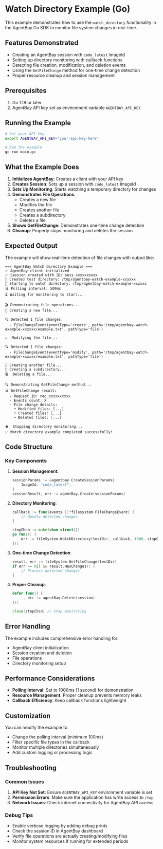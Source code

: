 # Watch Directory Example (Go)

This example demonstrates how to use the `watch_directory` functionality in the AgentBay Go SDK to monitor file system changes in real-time.

## Features Demonstrated

- Creating an AgentBay session with `code_latest` ImageId
- Setting up directory monitoring with callback functions
- Detecting file creation, modification, and deletion events
- Using the `GetFileChange` method for one-time change detection
- Proper resource cleanup and session management

## Prerequisites

1. Go 1.18 or later
2. AgentBay API key set as environment variable `AGENTBAY_API_KEY`

## Running the Example

```bash
# Set your API key
export AGENTBAY_API_KEY="your-api-key-here"

# Run the example
go run main.go
```

## What the Example Does

1. **Initializes AgentBay**: Creates a client with your API key
2. **Creates Session**: Sets up a session with `code_latest` ImageId
3. **Sets Up Monitoring**: Starts watching a temporary directory for changes
4. **Demonstrates File Operations**:
   - Creates a new file
   - Modifies the file
   - Creates another file
   - Creates a subdirectory
   - Deletes a file
5. **Shows GetFileChange**: Demonstrates one-time change detection
6. **Cleanup**: Properly stops monitoring and deletes the session

## Expected Output

The example will show real-time detection of file changes with output like:

```
=== AgentBay Watch Directory Example ===
✅ AgentBay client initialized
✅ Session created with ID: sess_xxxxxxxxxx
📁 Created test directory: /tmp/agentbay-watch-example-xxxxxx
👀 Starting to watch directory: /tmp/agentbay-watch-example-xxxxxx
📊 Polling interval: 500ms
⏳ Waiting for monitoring to start...

🎬 Demonstrating file operations...
📝 Creating a new file...

🔍 Detected 1 file changes:
  - FileChangeEvent(eventType='create', path='/tmp/agentbay-watch-example-xxxxxx/example.txt', pathType='file')

✏️  Modifying the file...

🔍 Detected 1 file changes:
  - FileChangeEvent(eventType='modify', path='/tmp/agentbay-watch-example-xxxxxx/example.txt', pathType='file')

📄 Creating another file...
📂 Creating a subdirectory...
🗑️  Deleting a file...

🔍 Demonstrating GetFileChange method...
📊 GetFileChange result:
  - Request ID: req_xxxxxxxxxx
  - Events count: X
  - File change details:
    • Modified files: [...]
    • Created files: [...]
    • Deleted files: [...]

⏹️  Stopping directory monitoring...
✅ Watch directory example completed successfully!
```

## Code Structure

### Key Components

1. **Session Management**:
   ```go
   sessionParams := &agentbay.CreateSessionParams{
       ImageId: "code_latest",
   }
   sessionResult, err := agentBay.Create(sessionParams)
   ```

2. **Directory Monitoring**:
   ```go
   callback := func(events []*filesystem.FileChangeEvent) {
       // Handle detected changes
   }
   
   stopChan := make(chan struct{})
   go func() {
       err := fileSystem.WatchDirectory(testDir, callback, 1000, stopChan)
   }()
   ```

3. **One-time Change Detection**:
   ```go
   result, err := fileSystem.GetFileChange(testDir)
   if err == nil && result.HasChanges() {
       // Process detected changes
   }
   ```

4. **Proper Cleanup**:
   ```go
   defer func() {
       _, err := agentBay.Delete(session)
   }()
   
   close(stopChan) // Stop monitoring
   ```

## Error Handling

The example includes comprehensive error handling for:
- AgentBay client initialization
- Session creation and deletion
- File operations
- Directory monitoring setup

## Performance Considerations

- **Polling Interval**: Set to 1000ms (1 second) for demonstration
- **Resource Management**: Proper cleanup prevents memory leaks
- **Callback Efficiency**: Keep callback functions lightweight

## Customization

You can modify the example to:
- Change the polling interval (minimum 100ms)
- Filter specific file types in the callback
- Monitor multiple directories simultaneously
- Add custom logging or processing logic

## Troubleshooting

### Common Issues

1. **API Key Not Set**: Ensure `AGENTBAY_API_KEY` environment variable is set
2. **Permission Errors**: Make sure the application has write access to `/tmp`
3. **Network Issues**: Check internet connectivity for AgentBay API access

### Debug Tips

- Enable verbose logging by adding debug prints
- Check the session ID in AgentBay dashboard
- Verify file operations are actually creating/modifying files
- Monitor system resources if running for extended periods 